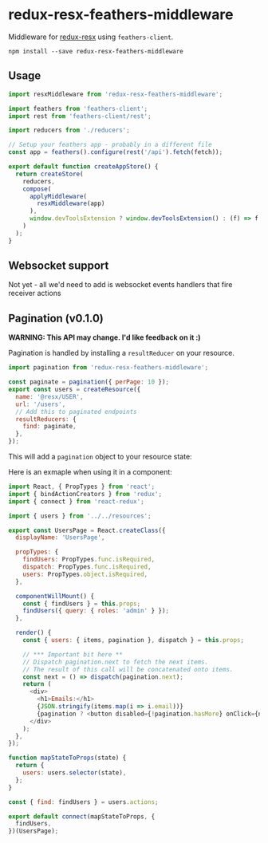 # redux-resx-feathers-middleware

Middleware for [redux-resx](https://github.com/fixate/redux-resx) using
`feathers-client`.

```shell
npm install --save redux-resx-feathers-middleware
```

## Usage

```javascript
import resxMiddleware from 'redux-resx-feathers-middleware';

import feathers from 'feathers-client';
import rest from 'feathers-client/rest';

import reducers from './reducers';

// Setup your feathers app - probably in a different file
const app = feathers().configure(rest('/api').fetch(fetch));

export default function createAppStore() {
  return createStore(
    reducers,
    compose(
      applyMiddleware(
        resxMiddleware(app)
      ),
      window.devToolsExtension ? window.devToolsExtension() : (f) => f
    )
  );
}
```

## Websocket support

Not yet - all we'd need to add is websocket events handlers that fire receiver actions

## Pagination (v0.1.0)

**WARNING: This API may change. I'd like feedback on it :)**

Pagination is handled by installing a `resultReducer` on your resource.

```javascript
import pagination from 'redux-resx-feathers-middleware';

const paginate = pagination({ perPage: 10 });
export const users = createResource({
  name: '@resx/USER',
  url: '/users',
  // Add this to paginated endpoints
  resultReducers: {
    find: paginate,
  },
});
```

This will add a `pagination` object to your resource state:

Here is an exmaple when using it in a component:

```javascript
import React, { PropTypes } from 'react';
import { bindActionCreators } from 'redux';
import { connect } from 'react-redux';

import { users } from '../../resources';

export const UsersPage = React.createClass({
  displayName: 'UsersPage',

  propTypes: {
    findUsers: PropTypes.func.isRequired,
    dispatch: PropTypes.func.isRequired,
    users: PropTypes.object.isRequired,
  },

  componentWillMount() {
    const { findUsers } = this.props;
    findUsers({ query: { roles: 'admin' } });
  },

  render() {
    const { users: { items, pagination }, dispatch } = this.props;

    // *** Important bit here **
    // Dispatch pagination.next to fetch the next items.
    // The result of this call will be concatenated onto items.
    const next = () => dispatch(pagination.next);
    return (
      <div>
        <h1>Emails:</h1>
        {JSON.stringify(items.map(i => i.email))}
        {pagination ? <button disabled={!pagination.hasMore} onClick={next}>Next</button> : null}
      </div>
    );
  },
});

function mapStateToProps(state) {
  return {
    users: users.selector(state),
  };
}

const { find: findUsers } = users.actions;

export default connect(mapStateToProps, {
  findUsers,
})(UsersPage);
```

